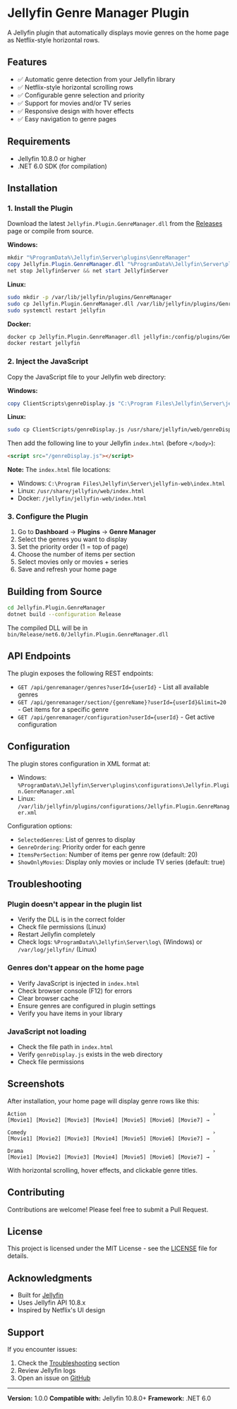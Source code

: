 # Jellyfin Genre Manager Plugin

A Jellyfin plugin that automatically displays movie genres on the home page as Netflix-style horizontal rows.

## Features

- ✅ Automatic genre detection from your Jellyfin library
- ✅ Netflix-style horizontal scrolling rows
- ✅ Configurable genre selection and priority
- ✅ Support for movies and/or TV series
- ✅ Responsive design with hover effects
- ✅ Easy navigation to genre pages

## Requirements

- Jellyfin 10.8.0 or higher
- .NET 6.0 SDK (for compilation)

## Installation

### 1. Install the Plugin

Download the latest `Jellyfin.Plugin.GenreManager.dll` from the [Releases](https://github.com/yourusername/jellyfin-plugin-genremanager/releases) page or compile from source.

**Windows:**
```powershell
mkdir "%ProgramData%\Jellyfin\Server\plugins\GenreManager"
copy Jellyfin.Plugin.GenreManager.dll "%ProgramData%\Jellyfin\Server\plugins\GenreManager\"
net stop JellyfinServer && net start JellyfinServer
```

**Linux:**
```bash
sudo mkdir -p /var/lib/jellyfin/plugins/GenreManager
sudo cp Jellyfin.Plugin.GenreManager.dll /var/lib/jellyfin/plugins/GenreManager/
sudo systemctl restart jellyfin
```

**Docker:**
```bash
docker cp Jellyfin.Plugin.GenreManager.dll jellyfin:/config/plugins/GenreManager/
docker restart jellyfin
```

### 2. Inject the JavaScript

Copy the JavaScript file to your Jellyfin web directory:

**Windows:**
```powershell
copy ClientScripts\genreDisplay.js "C:\Program Files\Jellyfin\Server\jellyfin-web\genreDisplay.js"
```

**Linux:**
```bash
sudo cp ClientScripts/genreDisplay.js /usr/share/jellyfin/web/genreDisplay.js
```

Then add the following line to your Jellyfin `index.html` (before `</body>`):
```html
<script src="/genreDisplay.js"></script>
```

**Note:** The `index.html` file locations:
- Windows: `C:\Program Files\Jellyfin\Server\jellyfin-web\index.html`
- Linux: `/usr/share/jellyfin/web/index.html`
- Docker: `/jellyfin/jellyfin-web/index.html`

### 3. Configure the Plugin

1. Go to **Dashboard** → **Plugins** → **Genre Manager**
2. Select the genres you want to display
3. Set the priority order (1 = top of page)
4. Choose the number of items per section
5. Select movies only or movies + series
6. Save and refresh your home page

## Building from Source

```bash
cd Jellyfin.Plugin.GenreManager
dotnet build --configuration Release
```

The compiled DLL will be in `bin/Release/net6.0/Jellyfin.Plugin.GenreManager.dll`

## API Endpoints

The plugin exposes the following REST endpoints:

- `GET /api/genremanager/genres?userId={userId}` - List all available genres
- `GET /api/genremanager/section/{genreName}?userId={userId}&limit=20` - Get items for a specific genre
- `GET /api/genremanager/configuration?userId={userId}` - Get active configuration

## Configuration

The plugin stores configuration in XML format at:
- Windows: `%ProgramData%\Jellyfin\Server\plugins\configurations\Jellyfin.Plugin.GenreManager.xml`
- Linux: `/var/lib/jellyfin/plugins/configurations/Jellyfin.Plugin.GenreManager.xml`

Configuration options:
- `SelectedGenres`: List of genres to display
- `GenreOrdering`: Priority order for each genre
- `ItemsPerSection`: Number of items per genre row (default: 20)
- `ShowOnlyMovies`: Display only movies or include TV series (default: true)

## Troubleshooting

### Plugin doesn't appear in the plugin list
- Verify the DLL is in the correct folder
- Check file permissions (Linux)
- Restart Jellyfin completely
- Check logs: `%ProgramData%\Jellyfin\Server\log\` (Windows) or `/var/log/jellyfin/` (Linux)

### Genres don't appear on the home page
- Verify JavaScript is injected in `index.html`
- Check browser console (F12) for errors
- Clear browser cache
- Ensure genres are configured in plugin settings
- Verify you have items in your library

### JavaScript not loading
- Check the file path in `index.html`
- Verify `genreDisplay.js` exists in the web directory
- Check file permissions

## Screenshots

After installation, your home page will display genre rows like this:

```
Action                                                           ›
[Movie1] [Movie2] [Movie3] [Movie4] [Movie5] [Movie6] [Movie7] →

Comedy                                                           ›
[Movie1] [Movie2] [Movie3] [Movie4] [Movie5] [Movie6] [Movie7] →

Drama                                                            ›
[Movie1] [Movie2] [Movie3] [Movie4] [Movie5] [Movie6] [Movie7] →
```

With horizontal scrolling, hover effects, and clickable genre titles.

## Contributing

Contributions are welcome! Please feel free to submit a Pull Request.

## License

This project is licensed under the MIT License - see the [LICENSE](LICENSE) file for details.

## Acknowledgments

- Built for [Jellyfin](https://jellyfin.org/)
- Uses Jellyfin API 10.8.x
- Inspired by Netflix's UI design

## Support

If you encounter issues:
1. Check the [Troubleshooting](#troubleshooting) section
2. Review Jellyfin logs
3. Open an issue on [GitHub](https://github.com/yourusername/jellyfin-plugin-genremanager/issues)

---

**Version:** 1.0.0
**Compatible with:** Jellyfin 10.8.0+
**Framework:** .NET 6.0
